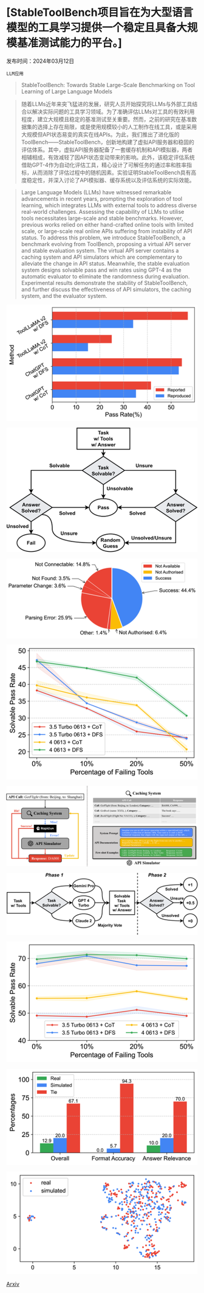 # [StableToolBench项目旨在为大型语言模型的工具学习提供一个稳定且具备大规模基准测试能力的平台。]

发布时间：2024年03月12日

`LLM应用`

> StableToolBench: Towards Stable Large-Scale Benchmarking on Tool Learning of Large Language Models

> 随着LLMs近年来突飞猛进的发展，研究人员开始探究将LLMs与外部工具结合以解决实际问题的工具学习领域。为了准确评估LLMs对工具的有效利用程度，建立大规模且稳定的基准测试至关重要。然而，之前的研究在基准数据集的选择上存在局限，或是使用规模较小的人工制作在线工具，或是采用大规模但API状态易变的真实在线APIs。为此，我们推出了进化版的ToolBench——StableToolBench，创新地构建了虚拟API服务器和稳固的评估体系。其中，虚拟API服务器配备了一套缓存机制和API模拟器，两者相辅相成，有效减轻了因API状态变动带来的影响。此外，该稳定评估系统借助GPT-4作为自动化评估工具，精心设计了可解任务的通过率和胜率指标，从而消除了评估过程中的随机因素。实验证明StableToolBench具有高度稳定性，并深入讨论了API模拟器、缓存系统以及评估系统的实际效能。

> Large Language Models (LLMs) have witnessed remarkable advancements in recent years, prompting the exploration of tool learning, which integrates LLMs with external tools to address diverse real-world challenges. Assessing the capability of LLMs to utilise tools necessitates large-scale and stable benchmarks. However, previous works relied on either hand-crafted online tools with limited scale, or large-scale real online APIs suffering from instability of API status. To address this problem, we introduce StableToolBench, a benchmark evolving from ToolBench, proposing a virtual API server and stable evaluation system. The virtual API server contains a caching system and API simulators which are complementary to alleviate the change in API status. Meanwhile, the stable evaluation system designs solvable pass and win rates using GPT-4 as the automatic evaluator to eliminate the randomness during evaluation. Experimental results demonstrate the stability of StableToolBench, and further discuss the effectiveness of API simulators, the caching system, and the evaluator system.

![StableToolBench项目旨在为大型语言模型的工具学习提供一个稳定且具备大规模基准测试能力的平台。](../../../paper_images/2403.07714/x1.png)

![StableToolBench项目旨在为大型语言模型的工具学习提供一个稳定且具备大规模基准测试能力的平台。](../../../paper_images/2403.07714/x2.png)

![StableToolBench项目旨在为大型语言模型的工具学习提供一个稳定且具备大规模基准测试能力的平台。](../../../paper_images/2403.07714/x3.png)

![StableToolBench项目旨在为大型语言模型的工具学习提供一个稳定且具备大规模基准测试能力的平台。](../../../paper_images/2403.07714/x4.png)

![StableToolBench项目旨在为大型语言模型的工具学习提供一个稳定且具备大规模基准测试能力的平台。](../../../paper_images/2403.07714/x5.png)

![StableToolBench项目旨在为大型语言模型的工具学习提供一个稳定且具备大规模基准测试能力的平台。](../../../paper_images/2403.07714/x6.png)

![StableToolBench项目旨在为大型语言模型的工具学习提供一个稳定且具备大规模基准测试能力的平台。](../../../paper_images/2403.07714/x7.png)

![StableToolBench项目旨在为大型语言模型的工具学习提供一个稳定且具备大规模基准测试能力的平台。](../../../paper_images/2403.07714/x8.png)

![StableToolBench项目旨在为大型语言模型的工具学习提供一个稳定且具备大规模基准测试能力的平台。](../../../paper_images/2403.07714/x9.png)

[Arxiv](https://arxiv.org/abs/2403.07714)